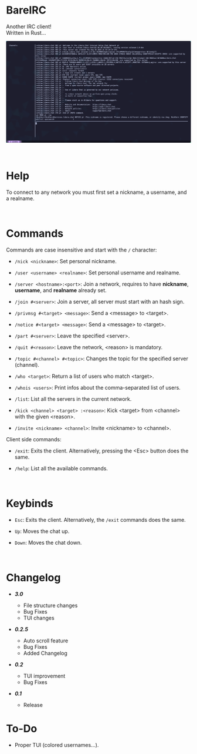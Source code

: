 # BareIRC

Another IRC client!  
Written in Rust...

![Client test](/assets/image.png)

&nbsp;

# Help
To connect to any network you must first set a nickname, a username, and a realname.

&nbsp;

# Commands

Commands are case insensitive and start with the `/` character:
+   `/nick <nickname>`: Set personal nickname.

+   `/user <username> <realname>`: Set personal username and realname.

+   `/server <hostname>:<port>`: Join a network, requires to have **nickname**, **username**, and **realname** already set.

+   `/join #<server>`: Join a server, all server must start with an hash sign.

+   `/privmsg #<target> <message>`: Send a \<message> to \<target>.

+   `/notice #<target> <message>`: Send a \<message> to \<target>.

+   `/part #<server>`: Leave the specified \<server>.

+   `/quit #<reason>`: Leave the network, \<reason> is mandatory.

+   `/topic #<channel> #<topic>`: Changes the topic for the specified server (channel).

+   `/who <target>`: Return a list of users who match \<target>.

+   `/whois <users>`: Print infos about the comma-separated list of users.

+   `/list`: List all the servers in the current network.

+   `/kick <channel> <target> :<reason>`: Kick \<target> from \<channel> with the given \<reason>.

+   `/invite <nickname> <channel>`: Invite \<nickname> to \<channel>.


Client side commands:
+   `/exit`: Exits the client. Alternatively, pressing the \<Esc> button does the same.

+   `/help`: List all the available commands.

&nbsp;

# Keybinds
+   `Esc`: Exits the client. Alternatively, the `/exit` commands does the same.

+   `Up`: Moves the chat up.

+   `Down`: Moves the chat down.

&nbsp;

# Changelog
+ ***3.0***
    + File structure changes
    + Bug Fixes
    + TUI changes

+ ***0.2.5***
    + Auto scroll feature
    + Bug Fixes
    + Added Changelog

+ ***0.2***
    + TUI improvement
    + Bug Fixes

+ ***0.1***
    + Release


# To-Do
+ Proper TUI (colored usernames...).